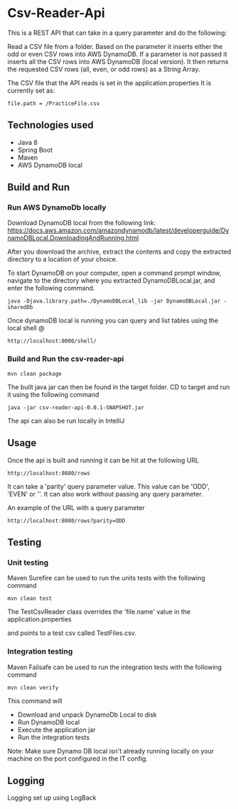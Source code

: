 # Csv-Reader-Api #
This is a REST API that can take in a query parameter and do the following:

Read a CSV file from a folder.
Based on the parameter it inserts either the odd or even CSV rows into AWS DynamoDB.
If a parameter is not passed it inserts all the CSV rows into AWS DynamoDB (local version).
It then returns the requested CSV rows (all, even, or odd rows) as a String Array.

The CSV file that the API reads is set in the application.properties 
It is currently set as:
```
file.path = /PracticeFile.csv
```

## Technologies used
*  Java 8
*  Spring Boot
*  Maven
*  AWS DynamoDB local

## Build and Run
### Run AWS DynamoDb locally

Download DynamoDB local from the following link:
https://docs.aws.amazon.com/amazondynamodb/latest/developerguide/DynamoDBLocal.DownloadingAndRunning.html

After you download the archive, extract the contents and copy the extracted directory to a location of your choice.

To start DynamoDB on your computer, open a command prompt window, navigate to the directory where you extracted DynamoDBLocal.jar, and enter the following command.
```
java -Djava.library.path=./DynamoDBLocal_lib -jar DynamoDBLocal.jar -sharedDb
```
Once dynamoDB local is running you can query and list tables using the local shell @
```
http://localhost:8000/shell/
```

### Build and Run the csv-reader-api
```
mvn clean package
```
The built java jar can then be found in the target folder. CD to target and run it using the following command


```
java -jar csv-reader-api-0.0.1-SNAPSHOT.jar
```

The api can also be run locally in IntelliJ

## Usage

Once the api is built and running it can be hit at the following URL
```
http://localhost:8080/rows
```
It can take a 'parity' query parameter value. This value can be 'ODD', 'EVEN' or ''.
It can also work without passing any query parameter.

An example of the URL with a query parameter

```
http://localhost:8080/rows?parity=ODD
```


## Testing

### Unit testing
Maven Surefire can be used to run the units tests with the following command
```
mvn clean test
```
The TestCsvReader class overrides the 'file.name' value in the application.properties

and points to a test csv called TestFiles.csv. 


### Integration testing
Maven Failsafe can be used to run the integration tests with the following command
```
mvn clean verify
```
This command will 
* Download and unpack DynamoDb Local to disk 
* Run DynamoDB local
* Execute the application jar
* Run the integration tests

Note: Make sure Dynamo DB local isn't already running locally on your machine on the port configured in the IT config.


## Logging

Logging set up using LogBack



